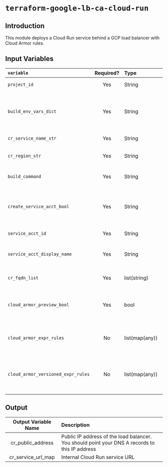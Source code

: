 # `terraform-google-lb-ca-cloud-run`

## Introduction
This module deploys a Cloud Run service behind a GCP load balancer with Cloud Armor rules.

## Input Variables

| `variable`                      |Required?| Type            | Default                | Description                          |
|:--------------------------------|:-------:|:----------------|:----------------------:|:-------------------------------------|
| `project_id`                    | Yes     | String          | (None)                 | GCP project ID to set up in          |
| `build_env_vars_dict`           | Yes     | String          | (None)                 | Environment variables to set during the initial build of the CR container |
| `cr_service_name_str`           | Yes     | String          | (None)                 | Cloud Run service name               |
| `cr_region_str`                 | Yes     | String          | (None)                 | GCP region to run the CR service in  |
| `build_command`                 | Yes     | String          | (None)                 | Path to the cloud build script       |
| `create_service_acct_bool`      | Yes     | String          | (None)                 | Boolean on whether or not to create a service account for the CR service |
| `service_acct_id`               | Yes     | String          | (None)                 | Service account id                   |
| `service_acct_display_name`     | Yes     | String          | (None)                 | Display name for the new service account |
| `cr_fqdn_list`                  | Yes     | list(string)    | (None)                 | FQDNs to put on to the SSL certificate |
| `cloud_armor_preview_bool`      | Yes     | bool            | (None)                 | Boolean on whether Cloud Armor rules should run in preview mode |
| `cloud_armor_expr_rules`        | No      | list(map(any))  | OWASP Rules            | List of dictionaries that describe the Cloud Armor rules |
| `cloud_armor_versioned_expr_rules` | No   | list(map(any))  | Allow Allow (last rule) | List of dictionaries that describe Cloud Armor versioned_expr rules |


## Output
|Output Variable Name|Description|
|:------------------:|:------------------------------------------------------------------------------------------------|
| cr_public_address  | Public IP address of the load balancer. You should point your DNS A records to this IP address  |
| cr_service_url_map | Internal Cloud Run service URL                                                                  |
